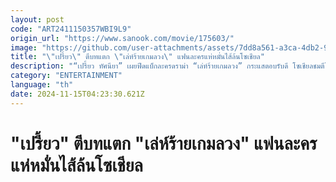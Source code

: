 ```yaml
---
layout: post
code: "ART2411150357WBI9L9"
origin_url: "https://www.sanook.com/movie/175603/"
image: "https://github.com/user-attachments/assets/7dd8a561-a3ca-4db2-9064-1d22013bbaf1"
title: "\"เปรี้ยว\" ตีบทแตก \"เล่ห์ร้ายเกมลวง\" แฟนละครแห่หมั่นไส้ล้นโซเชียล"
description: "“เปรี้ยว ทัศนียา” เผยฟีดแบ็กละครดราม่า “เล่ห์ร้ายเกมลวง” กระแสตอบรับดี โซเชียลชมตีโจทย์บท “อิงดาว” แตก ทำหมั่นไส้ ยิ้มรับยังเดินตลาดได้ ชวนแฟน ๆ สายสตรองติดแฮชแท็ก #ทีมอิงดาว ตามติดความร้ายแซ่บ"
category: "ENTERTAINMENT"
language: "th"
date: 2024-11-15T04:23:30.621Z
---
```


# "เปรี้ยว" ตีบทแตก "เล่ห์ร้ายเกมลวง" แฟนละครแห่หมั่นไส้ล้นโซเชียล